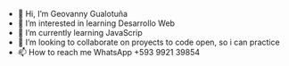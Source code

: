 - 👋 Hi, I’m Geovanny Gualotuña
- 👀 I’m interested in learning Desarrollo Web
- 🌱 I’m currently learning JavaScrip
- 💞️ I’m looking to collaborate on proyects to code open, so i can practice
- 📫 How to reach me WhatsApp +593 9921 39854 

<!---
AlejandroGual/AlejandroGual is a ✨ special ✨ repository because its `README.md` (this file) appears on your GitHub profile.
You can click the Preview link to take a look at your changes.
--->
